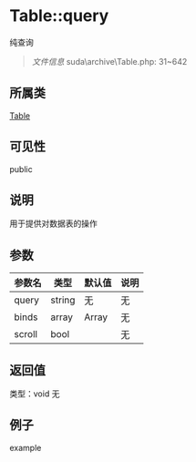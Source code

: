 # Table::query
纯查询
> *文件信息* suda\archive\Table.php: 31~642
## 所属类 

[Table](../Table.md)

## 可见性

  public  
## 说明


用于提供对数据表的操作


## 参数

| 参数名 | 类型 | 默认值 | 说明 |
|--------|-----|-------|-------|
| query |  string | 无 | 无 |
| binds |  array | Array | 无 |
| scroll |  bool |  | 无 |

## 返回值
类型：void
无

## 例子

example